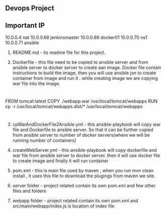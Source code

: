 Devops Project
--------------




Important IP
-----------
10.0.0.4  nat
10.0.0.68 jenkinsmaster
10.0.0.69 docker01
10.0.0.70 ns1
10.0.0.71 ansible


1. README.md - its readme file for this project.


2. Dockerfile - this file need to be copied to ansible server and from ansible server to docker server to create aan image. Docker file contain instructions to build the image, then you will use ansible jon to create container from image and run it . while creating image we are copying war file into the image.
#
FROM tomcat:latest
COPY ./webapp.war /usr/local/tomcat/webapps
RUN cp -r /usr/local/tomcat/webapps.dist/* /usr/local/tomcat/webapps
#


3. cpWarAndDockerFile2Ansible.yml - this ansible-playbook will copy war file and Dockerfile to ansible server. So that it can be further copied from ansible server to number of docker servers(where we will be running number of containers)

4. createWebServer.yml - this ansible-playbook will copy dockerfile and war file from ansible server to docker server.
then it will use docker file to create image and finally it will run container


5. pom.xml - this is main file used by maven , when you run mvn clean install , it uses this file to download the plugings from maven  we site.

6. server folder -  project related contain its own pom.xml and few other files and folders

7. webapp folder  - project related contain its own pom.xml and  src/main/webapp/index.js is location of index file

